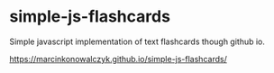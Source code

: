 # simple-js-flashcards

Simple javascript implementation of text flashcards though github io.

https://marcinkonowalczyk.github.io/simple-js-flashcards/
